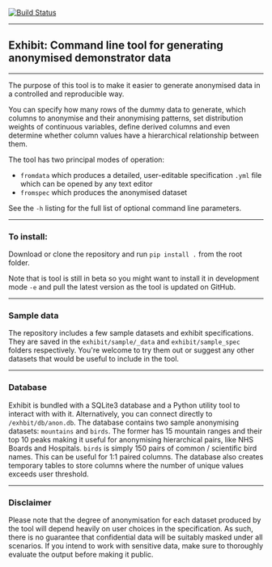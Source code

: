 [![Build Status](https://travis-ci.com/gherka/exhibit.svg?branch=master)](https://travis-ci.com/gherka/exhibit)

---
## Exhibit: Command line tool for generating anonymised demonstrator data
---


The purpose of this tool is to make it easier to generate anonymised data in a controlled and reproducible way.

You can specify how many rows of the dummy data to generate, which columns to anonymise and their anonymising patterns, set distribution weights of continuous variables, define derived columns and even determine whether column values have a hierarchical relationship between them.

The tool has two principal modes of operation: 
 - `fromdata` which produces a detailed, user-editable specification `.yml` file which can be opened by any text editor
 - `fromspec` which produces the anonymised dataset

See the `-h` listing for the full list of optional command line parameters.

---
### To install:

Download or clone the repository and run `pip install .` from the root folder.

Note that is tool is still in beta so you might want to install it in development mode `-e` and pull the latest version as the tool is updated on GitHub.

---
### Sample data

The repository includes a few sample datasets and exhibit specifications. They are saved in the `exhibit/sample/_data` and `exhibit/sample_spec` folders respectively. You're welcome to try them out or suggest any other datasets that would be useful to include in the tool.

---
### Database

Exhibit is bundled with a SQLite3 database and a Python utility tool to interact with with it. Alternatively, you can connect directly to `/exhbit/db/anon.db`. The database contains two sample anonymising datasets: `mountains` and `birds`. The former has 15 mountain ranges and their top 10 peaks making it useful for anonymising hierarchical pairs, like NHS Boards and Hospitals. `birds` is simply 150 pairs of common / scientific bird names. This can be useful for 1:1 paired columns. The database also creates temporary tables to store columns where the number of unique values exceeds user threshold. 

---
### Disclaimer

Please note that the degree of anonymisation for each dataset produced by the tool will depend heavily on user choices in the specification. As such, there is no guarantee that confidential data will be suitably masked under all scenarios. If you intend to work with sensitive data, make sure to thoroughly evaluate the output before making it public.
